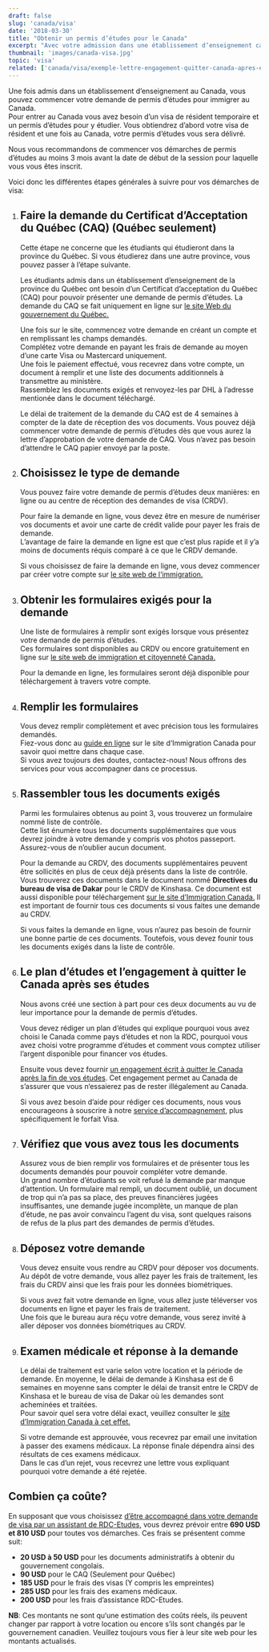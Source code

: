 ```yaml
---
draft: false
slug: 'canada/visa'
date: '2018-03-30'
title: "Obtenir un permis d‘études pour le Canada"
excerpt: "Avec votre admission dans une établissement d‘enseignement canadien en main, vous devez maintenant faire une demande de visa à Immigration Canada. Ce guide vous donne les informations nécessaires et vous explique les différentes étapes à suivre pour obtenir le permis d‘études pour le Canada."
thumbnail: 'images/canada-visa.jpg'
topic: 'visa'
related: ['canada/visa/exemple-lettre-engagement-quitter-canada-apres-etudes', 'canada/admission']
---
```


Une fois admis dans un établissement d’enseignement au Canada, vous pouvez commencer votre demande de permis d’études pour immigrer au Canada.\
Pour entrer au Canada vous avez besoin d’un visa de résident temporaire et un permis d’études pour y étudier. Vous obtiendrez d’abord votre visa de résident et une fois au Canada, votre permis d’études vous sera délivré.

Nous vous recommandons de commencer vos démarches de permis d’études au moins 3 mois avant la date de début de la session pour laquelle vous vous êtes inscrit.

Voici donc les différentes étapes générales à suivre pour vos démarches de visa:

1.  ## Faire la demande du Certificat d’Acceptation du Québec (CAQ) (Québec seulement)

    Cette étape ne concerne que les étudiants qui étudieront dans la province du Québec.
    Si vous étudierez dans une autre province, vous pouvez passer à l’étape suivante.

    Les étudiants admis dans un établissement d’enseignement de la province du Québec ont besoin d’un Certificat d’acceptation du Québec (CAQ) pour pouvoir présenter une demande de permis d’études.
    La demande du CAQ se fait uniquement en ligne sur <a href="http://www.immigration-quebec.gouv.qc.ca/fr/services/caq-electronique/nouvelle-demande.html" target="_blank" rel="nofollow noopener">le site Web du gouvernement du Québec.</a>

    Une fois sur le site, commencez votre demande en créant un compte et en remplissant les champs demandés.\
    Complétez votre demande en payant les frais de demande au moyen d’une carte Visa ou Mastercard uniquement.\
    Une fois le paiement effectué, vous recevrez dans votre compte, un document à remplir et une liste des documents additionnels à transmettre au ministère.\
    Rassemblez les documents exigés et renvoyez-les par DHL à l’adresse mentionée dans le document téléchargé.

    Le délai de traitement de la demande du CAQ est de 4 semaines à compter de la date de réception des vos documents. Vous pouvez déjà commencer votre demande de permis d’études dès que vous aurez la lettre d’approbation de votre demande de CAQ. Vous n’avez pas besoin d’attendre le CAQ papier envoyé par la poste.

2)  ## Choisissez le type de demande

    Vous pouvez faire votre demande de permis d’études deux manières: en ligne ou au centre de réception des demandes de visa (CRDV).

    Pour faire la demande en ligne, vous devez être en mesure de numériser vos documents et avoir une carte de crédit valide pour payer les frais de demande.\
    L’avantage de faire la demande en ligne est que c’est plus rapide et il y’a moins de documents réquis comparé à ce que le CRDV demande.

    Si vous choisissez de faire la demande en ligne, vous devez commencer par créer votre compte sur <a href="https://www.canada.ca/fr/immigration-refugies-citoyennete/services/demande/compte.html" target="_blank" rel="nofollow noopener">le site web de l‘immigration.</a>

3)  ## Obtenir les formulaires exigés pour la demande

    Une liste de formulaires à remplir sont exigés lorsque vous présentez votre demande de permis d’études.\
    Ces formulaires sont disponibles au CRDV ou encore gratuitement en ligne sur <a href="https://www.canada.ca/fr/immigration-refugies-citoyennete/services/demande/formulaires-demande-guides/guide-5269-presenter-demande-permis-etudes.html" target="_blank" rel="nofollow noopener">le site web de immigration et citoyenneté Canada.</a>

    Pour la demande en ligne, les formulaires seront déjà disponible pour téléchargement à travers votre compte.

4)  ## Remplir les formulaires

    Vous devez remplir complètement et avec précision tous les formulaires demandés.\
    Fiez-vous donc au <a href="https://www.canada.ca/fr/immigration-refugies-citoyennete/services/demande/formulaires-demande-guides/guide-5269-presenter-demande-permis-etudes.html" target="_blank" rel="nofollow noopener">guide en ligne</a> sur le site d‘Immigration Canada pour savoir quoi mettre dans chaque case.\
    Si vous avez toujours des doutes, contactez-nous! Nous offrons des services pour vous accompagner dans ce processus.

5)  ## Rassembler tous les documents exigés

    Parmi les formulaires obtenus au point 3, vous trouverez un formulaire nommé liste de contrôle.\
    Cette list énumère tous les documents supplémentaires que vous devrez joindre à votre demande y compris vos photos passeport. Assurez-vous de n’oublier aucun document.

    Pour la demande au CRDV, des documents supplémentaires peuvent être sollicités en plus de ceux déjà présents dans la liste de contrôle.
    Vous trouverez ces documents dans le document nommé **Directives du bureau de visa de Dakar** pour le CRDV de Kinshasa.
    Ce document est aussi disponible pour téléchargement <a href="http://www.cic.gc.ca/francais/pdf/trousses/form/IMM5826F.pdf" target="_blank" rel="nofollow noopener">sur le site d’Immigration Canada.</a> Il est important de fournir tous ces documents si vous faites une demande au CRDV.

    Si vous faites la demande en ligne, vous n’aurez pas besoin de fournir une bonne partie de ces documents. Toutefois, vous devez founir tous les documents exigés dans la liste de contrôle.

6)  ## Le plan d’études et l’engagement à quitter le Canada après ses études

    Nous avons créé une section à part pour ces deux documents au vu de leur importance pour la demande de permis d’études.

    Vous devez rédiger un plan d’études qui explique pourquoi vous avez choisi le Canada comme pays d’études et non la RDC,
    pourquoi vous avez choisi votre programme d’études et comment vous comptez utiliser l’argent disponible pour financer vos études.

    Ensuite vous devez fournir [un engagement écrit à quitter le Canada après la fin de vos études](/guides/canada/visa/exemple-lettre-engagement-quitter-canada-apres-etudes).
    Cet engagement permet au Canada de s’assurer que vous n‘essaierez pas de rester illégalement au Canada.

    Si vous avez besoin d’aide pour rédiger ces documents, nous vous encourageons à souscrire à notre [service d’accompagnement](/accompagnement), plus spécifiquement le forfait Visa.

7)  ## Vérifiez que vous avez tous les documents

    Assurez vous de bien remplir vos formulaires et de présenter tous les documents demandés pour pouvoir compléter votre demande.\
    Un grand nombre d’étudiants se voit refusé la demande par manque d’attention. Un formulaire mal rempli, un document oublié, un document de trop qui n’a pas sa place,
    des preuves financières jugées insuffisantes, une demande jugée incomplète, un manque de plan d’étude, ne pas avoir convaincu l’agent du visa, sont quelques raisons de refus de la plus part des demandes de permis d’études.

8)  ## Déposez votre demande

    Vous devez ensuite vous rendre au CRDV pour déposer vos documents. Au dépôt de votre demande, vous allez payer les frais de traitement, les frais du CRDV ainsi que les frais pour les données biométriques.

    Si vous avez fait votre demande en ligne, vous allez juste téléverser vos documents en ligne et payer les frais de traitement.\
    Une fois que le bureau aura réçu votre demande, vous serez invité à aller déposer vos données biométriques au CRDV.

9)  ## Examen médicale et réponse à la demande

    Le délai de traitement est varie selon votre location et la période de demande. En moyenne, le délai de demande à Kinshasa est de 6 semaines en moyenne sans compter le délai de transit entre le CRDV de Kinshasa et le bureau de visa de Dakar où les demandes sont acheminées et traitées.\
    Pour savoir quel sera votre délai exact, veuillez consulter le <a href="http://www.cic.gc.ca/francais/information/delais/index.asp" target="_blank" rel="nofollow noopener">site d’Immigration Canada à cet effet.</a>

    Si votre demande est approuvée, vous recevrez par email une invitation à passer des examens médicaux.
    La réponse finale dépendra ainsi des résultats de ces examens médicaux.\
    Dans le cas d’un rejet, vous recevrez une lettre vous expliquant pourquoi votre demande a été rejetée.

## Combien ça coûte?

En supposant que vous choisissez [d’être accompagné dans votre demande de visa par un assistant de RDC-Etudes](/accompagnement), vous devrez prévoir entre **690 USD et 810 USD** pour toutes vos démarches.
Ces frais se présentent comme suit:

- **20 USD à 50 USD** pour les documents administratifs à obtenir du gouvernement congolais.
- **90 USD** pour le CAQ (Seulement pour Québec)
- **185 USD** pour le frais des visas (Y compris les empreintes)
- **285 USD** pour les frais des examens médicaux.
- **200 USD** pour les frais d’assistance RDC-Etudes.

**NB**: Ces montants ne sont qu‘une estimation des coûts réels, ils peuvent changer par rapport à votre location ou encore s’ils sont changés par le gouvernement canadien. Veuillez toujours vous fier à leur site web pour les montants actualisés.

